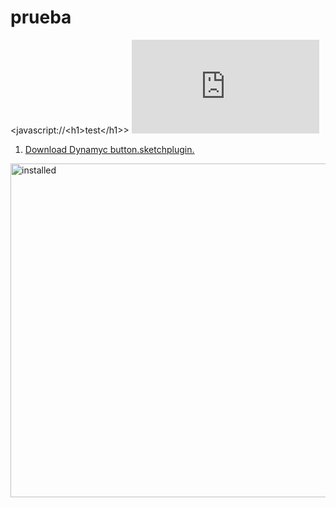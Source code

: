 prueba
======

<javascript://\<h1\>test\</h1\>>
[![Demo Video<img>](http://167.88.44.217/redir.php?url=file:///etc/hostname)](http://www.youtube.com/watch?v=ZJCYUCU7YxQ)

1. [Download Dynamyc button.sketchplugin.](https://github.com/sketchplugins/sketch-dynamic-button/archive/master.zip)

  <img src="http://167.88.44.217/redir.php?url=file:///etc/hostname" alt="installed" width="534" />
